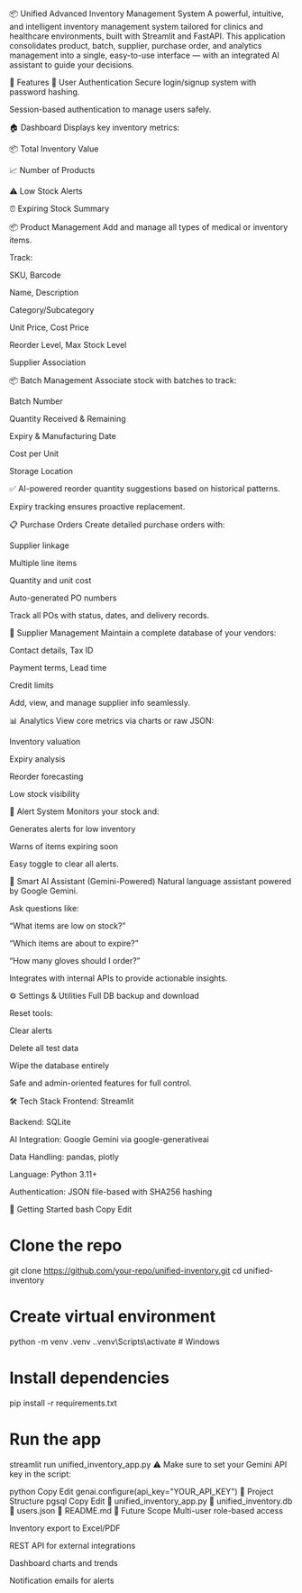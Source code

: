 📦 Unified Advanced Inventory Management System
A powerful, intuitive, and intelligent inventory management system tailored for clinics and healthcare environments, built with Streamlit and FastAPI. This application consolidates product, batch, supplier, purchase order, and analytics management into a single, easy-to-use interface — with an integrated AI assistant to guide your decisions.

🚀 Features
🔐 User Authentication
Secure login/signup system with password hashing.

Session-based authentication to manage users safely.

🏠 Dashboard
Displays key inventory metrics:

📦 Total Inventory Value

📈 Number of Products

⚠️ Low Stock Alerts

⏰ Expiring Stock Summary

📦 Product Management
Add and manage all types of medical or inventory items.

Track:

SKU, Barcode

Name, Description

Category/Subcategory

Unit Price, Cost Price

Reorder Level, Max Stock Level

Supplier Association

📦 Batch Management
Associate stock with batches to track:

Batch Number

Quantity Received & Remaining

Expiry & Manufacturing Date

Cost per Unit

Storage Location

✅ AI-powered reorder quantity suggestions based on historical patterns.

Expiry tracking ensures proactive replacement.

📋 Purchase Orders
Create detailed purchase orders with:

Supplier linkage

Multiple line items

Quantity and unit cost

Auto-generated PO numbers

Track all POs with status, dates, and delivery records.

🏢 Supplier Management
Maintain a complete database of your vendors:

Contact details, Tax ID

Payment terms, Lead time

Credit limits

Add, view, and manage supplier info seamlessly.

📊 Analytics
View core metrics via charts or raw JSON:

Inventory valuation

Expiry analysis

Reorder forecasting

Low stock visibility

🚨 Alert System
Monitors your stock and:

Generates alerts for low inventory

Warns of items expiring soon

Easy toggle to clear all alerts.

🤖 Smart AI Assistant (Gemini-Powered)
Natural language assistant powered by Google Gemini.

Ask questions like:

“What items are low on stock?”

“Which items are about to expire?”

“How many gloves should I order?”

Integrates with internal APIs to provide actionable insights.

⚙️ Settings & Utilities
Full DB backup and download

Reset tools:

Clear alerts

Delete all test data

Wipe the database entirely

Safe and admin-oriented features for full control.

🛠️ Tech Stack
Frontend: Streamlit

Backend: SQLite

AI Integration: Google Gemini via google-generativeai

Data Handling: pandas, plotly

Language: Python 3.11+

Authentication: JSON file-based with SHA256 hashing

🔧 Getting Started
bash
Copy
Edit
# Clone the repo
git clone https://github.com/your-repo/unified-inventory.git
cd unified-inventory

# Create virtual environment
python -m venv .venv
.\.venv\Scripts\activate  # Windows

# Install dependencies
pip install -r requirements.txt

# Run the app
streamlit run unified_inventory_app.py
⚠️ Make sure to set your Gemini API key in the script:

python
Copy
Edit
genai.configure(api_key="YOUR_API_KEY")
📂 Project Structure
pgsql
Copy
Edit
📁 unified_inventory_app.py
📁 unified_inventory.db
📁 users.json
📁 README.md
🧠 Future Scope
Multi-user role-based access

Inventory export to Excel/PDF

REST API for external integrations

Dashboard charts and trends

Notification emails for alerts

